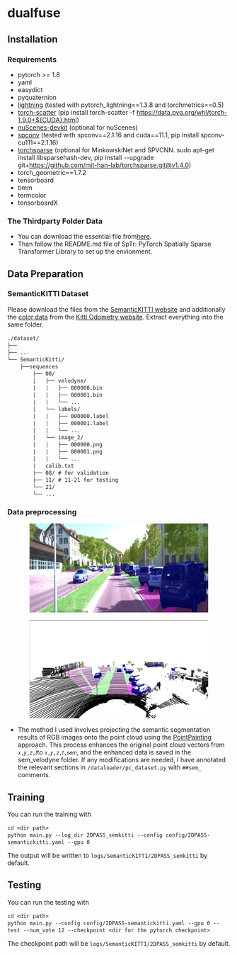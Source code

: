 # dualfuse
## Installation
### Requirements
- pytorch >= 1.8 
- yaml
- easydict
- pyquaternion
- [lightning](https://github.com/Lightning-AI/lightning) (tested with pytorch_lightning==1.3.8 and torchmetrics==0.5)
- [torch-scatter](https://github.com/rusty1s/pytorch_scatter) (pip install torch-scatter -f https://data.pyg.org/whl/torch-1.9.0+${CUDA}.html)
- [nuScenes-devkit](https://github.com/nutonomy/nuscenes-devkit) (optional for nuScenes)
- [spconv](https://github.com/traveller59/spconv) (tested with spconv==2.1.16 and cuda==11.1, pip install spconv-cu111==2.1.16)
- [torchsparse](https://github.com/mit-han-lab/torchsparse) (optional for MinkowskiNet and SPVCNN. sudo apt-get install libsparsehash-dev, pip install --upgrade git+https://github.com/mit-han-lab/torchsparse.git@v1.4.0)
- torch_geometric==1.7.2
- tensorboard
- timm
- termcolor
- tensorboardX

### The Thirdparty Folder Data
- You can download the essential file from[here](https://github.com/dvlab-research/SphereFormer/tree/master/third_party/SparseTransformer).
- Than follow the README.md file of SpTr: PyTorch Spatially Sparse Transformer Library to set up the envionment.

## Data Preparation

### SemanticKITTI Dataset
Please download the files from the [SemanticKITTI website](http://semantic-kitti.org/dataset.html) and additionally the [color data](http://www.cvlibs.net/download.php?file=data_odometry_color.zip) from the [Kitti Odometry website](http://www.cvlibs.net/datasets/kitti/eval_odometry.php). Extract everything into the same folder.
```
./dataset/
├── 
├── ...
└── SemanticKitti/
    ├──sequences
        ├── 00/           
        │   ├── velodyne/	
        |   |	├── 000000.bin
        |   |	├── 000001.bin
        |   |	└── ...
        │   └── labels/ 
        |   |   ├── 000000.label
        |   |   ├── 000001.label
        |   |   └── ...
        |   └── image_2/ 
        |   |   ├── 000000.png
        |   |   ├── 000001.png
        |   |   └── ...
        |   calib.txt
        ├── 08/ # for validation
        ├── 11/ # 11-21 for testing
        └── 21/
	    └── ...
```
### Data preprocessing
<p align="center">
   <img src="images/pointpainting1.jpg" width="80%"> 
</p>
<p align="center">
   <img src="images/pointpainting2.jpg" width="80%"> 
</p>

- The method I used involves projecting the semantic segmentation results of RGB images onto the point cloud using the [PointPainting](https://github.com/AmrElsersy/PointPainting) approach. This process enhances the original point cloud vectors from `𝑥,𝑦,𝑧,𝑡`to `𝑥,𝑦,𝑧,𝑡,𝑠𝑒𝑚`, and the enhanced data is saved in the sem_velodyne folder. If any modifications are needed, I have annotated the relevant sections in `/dataloader/pc_dataset.py` with `##sem_` comments.

## Training
You can run the training with
```shell script
cd <dir path>
python main.py --log_dir 2DPASS_semkitti --config config/2DPASS-semantickitti.yaml --gpu 0
```
The output will be written to `logs/SemanticKITTI/2DPASS_semkitti` by default. 

## Testing
You can run the testing with
```shell script
cd <dir path>
python main.py --config config/2DPASS-semantickitti.yaml --gpu 0 --test --num_vote 12 --checkpoint <dir for the pytorch checkpoint>
```
The checkpoint path will be `logs/SemanticKITTI/2DPASS_semkitti` by default. 
